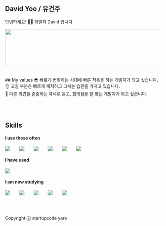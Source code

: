 ## David Yoo / 유건주
안녕하세요! 🙋‍♂️ 개발자 David 입니다.

<a href="https://github.com/devxb/gitanimals">
  <img
    src="https://render.gitanimals.org/lines/bakgom123?pet-id=649139180573806441&contribution-view=false"
    width="600"
    height="120"
  />
</a>
  
<br />
<br />
<br />
## My values
😎 빠르게 변화하는 시대에 빠른 적응을 하는 개발자가 되고 싶습니다.<br />
👌 고칠 부분은 빠르게 캐치하고 고치는 습관을 가지고 있습니다.<br />
🦻 다른 의견을 존중하는 자세로 듣고, 합의점을 잘 찾는 개발자가 되고 싶습니다.<br />
<br />
<br />
<br />

## Skills
#### I use these often
<div style="display:flex;gap:30px;flex-wrap:wrap;">
  <img src="https://img.shields.io/badge/js-F7DF1E?style=for-the-badge&logo=javascript&logoColor=black">
  <img src="https://img.shields.io/badge/ts-3178C6?style=for-the-badge&logo=typescript&logoColor=white">
  <img src="https://img.shields.io/badge/express-000000?style=for-the-badge&logo=express&logoColor=white">
  <img src="https://img.shields.io/badge/react-61DAFB?style=for-the-badge&logo=react&logoColor=black">
  <img src="https://img.shields.io/badge/MySQL-4479A1?style=for-the-badge&logo=mysql&logoColor=white">
  <img src="https://img.shields.io/badge/Python-FFFFFF?style=for-the-badge&logo=python&logoColor=black">
</div>

#### I have used
<div style="display:flex;gap:30px;flex-wrap:wrap;">
    <img src="https://img.shields.io/badge/Java-007396?style=for-the-badge&logo=Java&logoColor=white">
</div>

#### I am now studying
<div style="display:flex;gap:30px;flex-wrap:wrap;">
  <img src="https://img.shields.io/badge/Java-007396?style=for-the-badge&logo=Java&logoColor=white">
  <img src="https://img.shields.io/badge/Docker-2496ED?style=for-the-badge&logo=Docker&logoColor=white">
  <img src="https://img.shields.io/badge/Kubernetes-326CE5?style=for-the-badge&logo=Kubernetes&logoColor=white">
  <img src="https://img.shields.io/badge/Jenkins-D24939?style=for-the-badge&logo=Jenkins&logoColor=white">
  <img src="https://img.shields.io/badge/AWS-232F3E?style=for-the-badge&logo=amazonaws&logoColor=white">
</div>
<br />
<br />
<br />

Copyright ⓒ startupcode yaro

